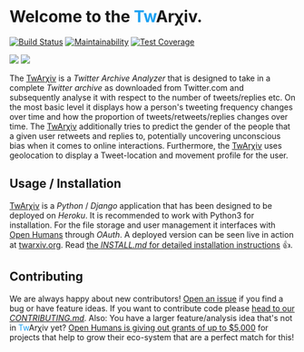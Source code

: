 <h1>Welcome to the <font color="#1DA1F2">Tw</font>Arχiv.</h1>

[![Build Status](https://travis-ci.org/gedankenstuecke/twitter-analyser.svg?branch=master)](https://travis-ci.org/gedankenstuecke/twitter-analyser)
[![Maintainability](https://api.codeclimate.com/v1/badges/8bb9400f864188116a91/maintainability)](https://codeclimate.com/github/gedankenstuecke/twitter-analyser/maintainability)
[![Test Coverage](https://api.codeclimate.com/v1/badges/8bb9400f864188116a91/test_coverage)](https://codeclimate.com/github/gedankenstuecke/twitter-analyser/test_coverage)

[![](docs/tweet_class.png)](http://twarxiv.org)
[![](docs/gender_reply.png)](http://twarxiv.org)

The [TwArχiv](http://twarxiv.org) is a *Twitter Archive Analyzer* that is designed to take in a complete *Twitter archive* as downloaded from Twitter.com and subsequently analyse it with respect to the number of tweets/replies etc. On the most basic level it displays how a person's tweeting frequency changes over time and how the proportion of tweets/retweets/replies changes over time.
The [TwArχiv](http://twarxiv.org) additionally tries to predict the gender of the people that a given user retweets and replies to, potentially uncovering unconscious bias when it comes to online interactions.
Furthermore, the [TwArχiv](http://twarxiv.org) uses geolocation to display a Tweet-location and movement profile for the user.

## Usage / Installation
[TwArχiv](http://twarxiv.org) is a *Python* / *Django* application that has been designed to be deployed on *Heroku*. It is recommended to work with Python3 for installation. For the file storage and user management it interfaces with [Open Humans](https://openhumans.org) through *OAuth*. A deployed version can be seen live in action at [twarxiv.org](http://twarxiv.org). Read [the *INSTALL.md* for detailed installation instructions](https://github.com/gedankenstuecke/twitter-analyser/blob/master/INSTALL.md) 👍.

## Contributing
We are always happy about new contributors! [Open an issue](https://github.com/gedankenstuecke/twitter-analyser/issues) if you find a bug or have feature ideas. If you want to contribute code please [head to our *CONTRIBUTING.md*](https://github.com/gedankenstuecke/twitter-analyser/blob/master/CONTRIBUTING.md). Also: You have a larger feature/analysis idea that's not in <font color="#1DA1F2">Tw</font>Arχiv yet? [Open Humans is giving out grants of up to $5,000](https://www.openhumans.org/grants) for projects that help to grow their eco-system that are a perfect match for this!
